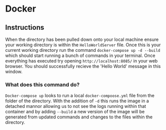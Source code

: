 # Docker

## Instructions

When the directory has been pulled down onto your local machine ensure your working directory is within the ``HelloWorldServer`` file. Once this is your current working directory run the command ``docker-compose up -d --build`` which should start running a bunch of commands in your terminal. Once everything has executed try opening ``http://localhost:8085/`` in your web browser. You should successfully recieve the 'Hello World' message in this window.

### What does this command do?
``Docker-compose up`` looks to run a local ``docker-compoose.yml`` file from the folder of the directory. With the addition of ``-d`` this runs the image in a detached mannor allowing us to not see the logs running within that container and by adding ``--build`` a new version of the image will be generated from updated commands and changes to the files within the directory.